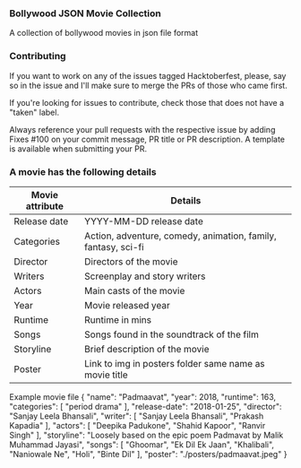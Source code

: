 ### Bollywood JSON Movie Collection

A collection of bollywood movies in json file format

### Contributing
 If you want to work on any of the issues tagged Hacktoberfest, please, say so in the issue and I'll make sure to merge the PRs of those who came first.

If you're looking for issues to contribute, check those that does not have a "taken" label. 

Always reference your pull requests with the respective issue by adding Fixes #100 on your commit message, PR title or PR description. A template is available when submitting your PR.

### A movie has the following details

Movie attribute | 	Details
----------------|--------------
Release date	| YYYY-MM-DD release date
Categories	| Action, adventure, comedy, animation, family, fantasy, sci-fi
Director |	Directors of the movie
Writers	| Screenplay and story writers
Actors	| Main casts of the movie
Year	| Movie released year
Runtime	| Runtime in mins
Songs  | Songs found in the soundtrack of the film 
Storyline	| Brief description of the movie
Poster | Link to img in posters folder same name as movie title 

Example movie file
{
    "name": "Padmaavat",
    "year": 2018,
    "runtime": 163,
    "categories": [
      "period drama"
    ],
    "release-date": "2018-01-25",
    "director": "Sanjay Leela Bhansali",
    "writer": [
      "Sanjay Leela Bhansali",
      "Prakash Kapadia"
    ],
    "actors": [
      "Deepika Padukone",
      "Shahid Kapoor",
      "Ranvir Singh"
    ],
    "storyline": "Loosely based on the epic poem Padmavat by Malik Muhammad Jayasi",
    "songs": [
        "Ghoomar",
        "Ek Dil Ek Jaan",
        "Khalibali",
        "Naniowale Ne",
        "Holi",
        "Binte Dil"
    ], 
    "poster": "./posters/padmaavat.jpeg"
  }